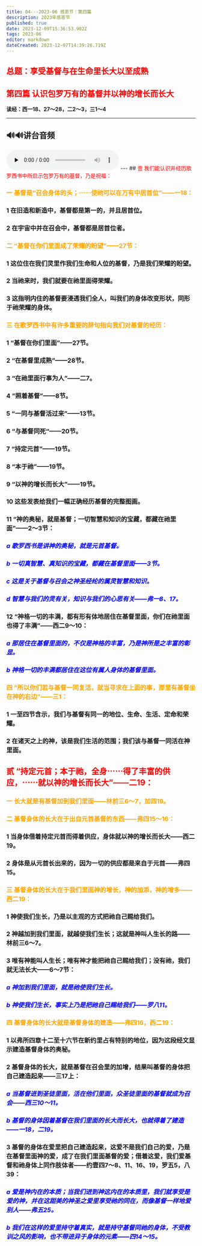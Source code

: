 ```yaml
---
title: 04---2023-06 感恩节｜第四篇
description: 2023年感恩节
published: true
date: 2023-12-09T15:36:53.902Z
tags: 2023-06
editor: markdown
dateCreated: 2023-12-07T14:39:26.719Z
---
```


## <font color=red>总题：享受基督与在生命里长大以至成熟</font>

## <font color=red>第四篇   认识包罗万有的基督并以神的增长而长大</font>

**读经：西一18、27～28，二2～3，三1～4**

---
## 🔊🔊讲台音频
<audio id="audio" controls="" preload="none">
      <source id="mp3" src="/2023-06/tkgc/2023-tkgc04.mp3">
</audio>
---
## <font color=red>壹   我们能认识并经历歌罗西书中所启示包罗万有的基督，乃是祝福：</font>

### <font color=orange>一   基督是“召会身体的头；⋯⋯使祂可以在万有中居首位”——一18：</font>

### 1   在旧造和新造中，基督都是第一的，并且居首位。

### 2   在宇宙中并在召会中，基督都是居首位者。

### <font color=orange>二   “基督在你们里面成了荣耀的盼望”——27节：</font>

### 1   这位住在我们灵里作我们生命和人位的基督，乃是我们荣耀的盼望。

### 2   当祂来时，我们就要在祂里面得荣耀。

### 3   这指明内住的基督要浸透我们全人，叫我们的身体改变形状，同形于祂荣耀的身体。

### <font color=orange>三   在歌罗西书中有许多重要的辞句指向我们对基督的经历：</font>

### 1   “基督在你们里面”——27节。

### 2   “在基督里成熟”——28节。

### 3   “在祂里面行事为人”——二7。

### 4   ”照着基督”——8节。

### 5   “一同与基督活过来”——13节。

### 6   “与基督同死“——20节。

### 7   “持定元首”——19节。

### 8   “本于祂”——19节。

### 9   “以神的增长而长大”——19节。

### 10   这些发表给我们一幅正确经历基督的完整图画。

### 11   “神的奥秘，就是基督；一切智慧和知识的宝藏，都藏在祂里面”——2～3节：

### <font color=blue>*a   歌罗西书是讲神的奥秘，就是元首基督。*</font>

### <font color=blue>*b   一切真智慧、真知识的宝藏，都藏在基督里面——3节。*</font>

### <font color=blue>*c   这是关于基督与召会之神圣经纶的属灵智慧和知识。*</font>

### <font color=blue>*d   智慧与我们的灵有关，知识与我们的心思有关——弗一8、17。*</font>

### 12   “神格一切的丰满，都有形有体地居住在基督里面，你们在祂里面也得了丰满”——西二9～10：

### <font color=blue>*a   那居住在基督里面的，不仅是神格的丰富，乃是神所是之丰富的彰显。*</font>

### <font color=blue>*b   神格一切的丰满都居住在这位有属人身体的基督里面。*</font>

### <font color=orange>四   “所以你们若与基督一同复活，就当寻求在上面的事，那里有基督坐在神的右边”——三1：</font>

### 1   一至四节含示，我们与基督有同一的地位、生命、生活、定命和荣耀。

### 2   在诸天之上的神，该是我们生活的范围；我们该与基督一同活在神里面。

## <font color=red>贰 “持定元首；本于祂，全身⋯⋯得了丰富的供应，⋯⋯就以神的增长而长大”——二19：</font>

### <font color=orange>一   长大就是有基督加到我们里面——林前三6～7，加四19。</font>

### <font color=orange>二   基督身体的长大在于出自元首基督的东西——弗四15～16：</font>

### 1   当身体借着持定元首而得着供应，身体就以神的增长而长大——西二19。

### 2   身体是从元首长出来的，因为一切的供应都是来自于元首——弗四15。

### <font color=orange>三   基督身体的长大在于我们里面神的增长，神的加添，神的增多——西二19：</font>

### 1   神使我们生长，乃是以主观的方式把祂自己赐给我们。

### 2   神越加到我们里面，就越使我们生长；这就是神叫人生长的路——林前三6～7。

### 3   唯有神能叫人生长；唯有神才能把祂自己赐给我们；没有祂，我们就无法长大——6～7节：

### <font color=blue>*a   神加到我们里面，就是祂使我们生长。*</font>

### <font color=blue>*b   神使我们生长，事实上乃是把祂自己赐给我们——罗八11。*</font>

### <font color=orange>四   基督身体的长大就是基督身体的建造——弗四16，西二19：</font>

### 1   以弗所四章十二至十六节在新约里占有特别的地位，因为这段经文显示建造基督身体的奥秘。

### 2   基督身体的长大，就是基督在召会里的加增，结果叫基督的身体把自己建造起来——三17上：

### <font color=blue>*a   当基督进到圣徒里面，活在他们里面，众圣徒里面的基督就成为召会——西三10～11。*</font>

### <font color=blue>*b   基督的身体因着基督在我们里面的长大而长大，也就得着了建造——一18，二19。*</font>

### 3   基督的身体在爱里把自己建造起来，这爱不是我们自己的爱，乃是在基督里面神的爱，成了在我们里面基督的爱；借着这爱，我们爱基督和祂身体上同作肢体者——约壹四7～8、11、16、19，罗五5，八39：

### <font color=blue>*a   爱是神内在的本质；当我们进到神这内在的本质里，我们就享受是爱的神，并在这甜美的神圣之爱里享受祂的同在，而像基督一样地爱别人——弗五25。*</font>

### <font color=blue>*b   我们在这样的爱里持守着真实，就是持守基督同祂的身体，不受教训之风的影响，也不带进异于身体的元素——四14～15。*</font>

<!-- Google tag (gtag.js) -->
<script async src="https://www.googletagmanager.com/gtag/js?id=G-1P8709Z16T"></script>
<script>
  window.dataLayer = window.dataLayer || [];
  function gtag(){dataLayer.push(arguments);}
  gtag('js', new Date());

  gtag('config', 'G-1P8709Z16T');
</script>